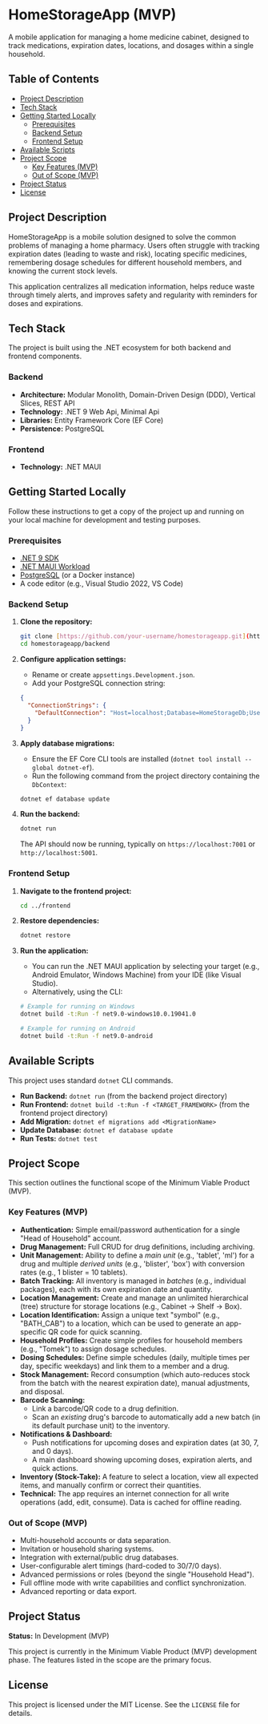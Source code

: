 # HomeStorageApp (MVP)

A mobile application for managing a home medicine cabinet, designed to track medications, expiration dates, locations, and dosages within a single household.

## Table of Contents

- [Project Description](#project-description)
- [Tech Stack](#tech-stack)
- [Getting Started Locally](#getting-started-locally)
    - [Prerequisites](#prerequisites)
    - [Backend Setup](#backend-setup)
    - [Frontend Setup](#frontend-setup)
- [Available Scripts](#available-scripts)
- [Project Scope](#project-scope)
    - [Key Features (MVP)](#key-features-mvp)
    - [Out of Scope (MVP)](#out-of-scope-mvp)
- [Project Status](#project-status)
- [License](#license)

## Project Description

HomeStorageApp is a mobile solution designed to solve the common problems of managing a home pharmacy. Users often struggle with tracking expiration dates (leading to waste and risk), locating specific medicines, remembering dosage schedules for different household members, and knowing the current stock levels.

This application centralizes all medication information, helps reduce waste through timely alerts, and improves safety and regularity with reminders for doses and expirations.

## Tech Stack

The project is built using the .NET ecosystem for both backend and frontend components.

### Backend
* **Architecture:** Modular Monolith, Domain-Driven Design (DDD), Vertical Slices, REST API
* **Technology:** .NET 9 Web Api, Minimal Api
* **Libraries:** Entity Framework Core (EF Core)
* **Persistence:** PostgreSQL

### Frontend
* **Technology:** .NET MAUI

## Getting Started Locally

Follow these instructions to get a copy of the project up and running on your local machine for development and testing purposes.

### Prerequisites

* [.NET 9 SDK](https://dotnet.microsoft.com/en-us/download/dotnet/9.0)
* [.NET MAUI Workload](https://learn.microsoft.com/en-us/dotnet/maui/get-started/installation)
* [PostgreSQL](https://www.postgresql.org/download/) (or a Docker instance)
* A code editor (e.g., Visual Studio 2022, VS Code)

### Backend Setup

1.  **Clone the repository:**
    ```sh
    git clone [https://github.com/your-username/homestorageapp.git](https://github.com/your-username/homestorageapp.git)
    cd homestorageapp/backend
    ```

2.  **Configure application settings:**
    * Rename or create `appsettings.Development.json`.
    * Add your PostgreSQL connection string:
    ```json
    {
      "ConnectionStrings": {
        "DefaultConnection": "Host=localhost;Database=HomeStorageDb;Username=your_user;Password=your_password"
      }
    }
    ```

3.  **Apply database migrations:**
    * Ensure the EF Core CLI tools are installed (`dotnet tool install --global dotnet-ef`).
    * Run the following command from the project directory containing the `DbContext`:
    ```sh
    dotnet ef database update
    ```

4.  **Run the backend:**
    ```sh
    dotnet run
    ```
    The API should now be running, typically on `https://localhost:7001` or `http://localhost:5001`.

### Frontend Setup

1.  **Navigate to the frontend project:**
    ```sh
    cd ../frontend
    ```

2.  **Restore dependencies:**
    ```sh
    dotnet restore
    ```

3.  **Run the application:**
    * You can run the .NET MAUI application by selecting your target (e.g., Android Emulator, Windows Machine) from your IDE (like Visual Studio).
    * Alternatively, using the CLI:
    ```sh
    # Example for running on Windows
    dotnet build -t:Run -f net9.0-windows10.0.19041.0

    # Example for running on Android
    dotnet build -t:Run -f net9.0-android
    ```

## Available Scripts

This project uses standard `dotnet` CLI commands.

* **Run Backend:** `dotnet run` (from the backend project directory)
* **Run Frontend:** `dotnet build -t:Run -f <TARGET_FRAMEWORK>` (from the frontend project directory)
* **Add Migration:** `dotnet ef migrations add <MigrationName>`
* **Update Database:** `dotnet ef database update`
* **Run Tests:** `dotnet test`

## Project Scope

This section outlines the functional scope of the Minimum Viable Product (MVP).

### Key Features (MVP)

* **Authentication:** Simple email/password authentication for a single "Head of Household" account.
* **Drug Management:** Full CRUD for drug definitions, including archiving.
* **Unit Management:** Ability to define a *main unit* (e.g., 'tablet', 'ml') for a drug and multiple *derived units* (e.g., 'blister', 'box') with conversion rates (e.g., 1 blister = 10 tablets).
* **Batch Tracking:** All inventory is managed in *batches* (e.g., individual packages), each with its own expiration date and quantity.
* **Location Management:** Create and manage an unlimited hierarchical (tree) structure for storage locations (e.g., Cabinet -> Shelf -> Box).
* **Location Identification:** Assign a unique text "symbol" (e.g., "BATH_CAB") to a location, which can be used to generate an app-specific QR code for quick scanning.
* **Household Profiles:** Create simple profiles for household members (e.g., "Tomek") to assign dosage schedules.
* **Dosing Schedules:** Define simple schedules (daily, multiple times per day, specific weekdays) and link them to a member and a drug.
* **Stock Management:** Record consumption (which auto-reduces stock from the batch with the nearest expiration date), manual adjustments, and disposal.
* **Barcode Scanning:**
    * Link a barcode/QR code to a drug definition.
    * Scan an *existing* drug's barcode to automatically add a new batch (in its default purchase unit) to the inventory.
* **Notifications & Dashboard:**
    * Push notifications for upcoming doses and expiration dates (at 30, 7, and 0 days).
    * A main dashboard showing upcoming doses, expiration alerts, and quick actions.
* **Inventory (Stock-Take):** A feature to select a location, view all expected items, and manually confirm or correct their quantities.
* **Technical:** The app requires an internet connection for all write operations (add, edit, consume). Data is cached for offline reading.

### Out of Scope (MVP)

* Multi-household accounts or data separation.
* Invitation or household sharing systems.
* Integration with external/public drug databases.
* User-configurable alert timings (hard-coded to 30/7/0 days).
* Advanced permissions or roles (beyond the single "Household Head").
* Full offline mode with write capabilities and conflict synchronization.
* Advanced reporting or data export.

## Project Status

**Status:** In Development (MVP)

This project is currently in the Minimum Viable Product (MVP) development phase. The features listed in the scope are the primary focus.

## License

This project is licensed under the MIT License. See the `LICENSE` file for details.